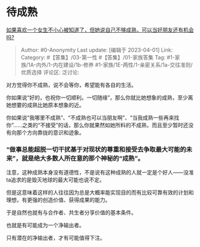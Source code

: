 # 待成熟
[如果喜欢一个女生不小心被知道了，但她说自己不够成熟，可以当好朋友还有机会吗?](https://www.zhihu.com/question/581967188/answer/2963525760)

> Author: #0-Anonymity
> Last update: [编辑于 2023-04-01]
> Link:
> Category: #【答集】/03-第一性 #【答集】/01-家族答集
> Tag: #1-家族/1A-内外/1-内在建设/1b-修养 #1-家族/1E-两性/1-亲密关系/1a-交往准则/优质选择
> 评论区:
> 泛讨论:

对方觉得你不成熟，说不会等你，希望能有各自的生活。

你如果说“好的，也祝你一切顺利。一切随缘”，那么你就比她想象的成熟，至少离她想要的成熟比她原本想象的近。

你如果说“我哪里不成熟”、“不成熟也可以当朋友啊”、“当我成熟一些再来找你”……之类的“不接受”的话，那么你就果然如她所料的不成熟，而且至少暂时还没有向那个方向靠拢的意识和迹象。

### “做事总能超脱一切干扰基于对现状的尊重和接受去争取最大可能的未来”，就是绝大多数人所在意的那个神秘的“成熟”。 ###

注意，这种成熟本身没有道德性，不是说有这种成熟的人就一定是个好人——没准ta追求的是毁灭地球的最大可能也说不定。

但是这意味着这样的人往往因为总是大概率能实现目的而有比较可靠有效的计划和理想，有更强的创造价值、获得成果的能力。

于是自然也就有与合作者、共生者分享价值的基本条件。

也就是有可能成为一个净输出者。

只有潜在的净输出者，才有可能值得下注。
